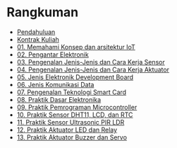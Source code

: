 # Rangkuman

- [Pendahuluan](README.md)
- [Kontrak Kuliah](00/kontrak.md)
- [01. Memahami Konsep dan arsitektur IoT](0a/0a.pertemuan1.md)
- [02. Pengantar Elektronik](0b/0b.pertemuan2.md)
- [03. Pengenalan Jenis-Jenis dan Cara Kerja Sensor](0c/0c.pertemuan3.md)
- [04. Pengenalan Jenis-Jenis dan Cara Kerja Aktuator](0d/0d.pertemuan4.md)
- [05. Jenis Elektronik Development Board](0e/0e.pertemuan6.md)
- [06. Jenis Komunikasi Data](0f/0f.pertemuan7.md)
- [07. Pengenalan Teknologi Smart Card](0g/0f.pertemuan8.md)
- [08. Praktik Dasar Elektronika](0h/0h.pertemuan9.md)
- [09. Praktik Pemrograman Microcontroller](0i/0i.pertemuan11.md)
- [10. Praktik Sensor DHT11, LCD, dan RTC](0j/0j.pertemuan12.md)
- [11. Praktik Sensor Ultrasonic PIR LDR](0k/0k.pertemuan13.md)
- [12. Praktik Aktuator LED dan Relay](0l/0l.pertemuan14.md)
- [13. Praktik Aktuator Buzzer dan Servo](0m/0m.pertemuan16.md)

[comment]: <> (- [05. DHT11]&#40;03/03-dht11.md&#41;)

[comment]: <> (- [06. LDR dan HC-SR04]&#40;04/04-sensor-cahaya.md&#41;)

[comment]: <> (- [07. LCD]&#40;05/05-lcd.md&#41;)

[comment]: <> (- [08. Socket Server Client]&#40;07/07-socket-client.md&#41;)

[comment]: <> (- [09. Installasi IoT Platform]&#40;09/09-installasi-iot-platform.md&#41;)

[comment]: <> (- [10. Manajemen IoT Dashboard]&#40;10/10-manjemen-iot-dashboard.md&#41;)

[comment]: <> (- [11. Konfigurasi Smart Device]&#40;11/11-konfigurasi-smart-device.md&#41;)

[comment]: <> (- [12. Message Broker]&#40;12/12-iot-gateway.md&#41;)
